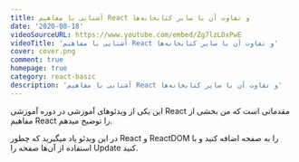 ```yaml
---
title: آشنایی با مفاهیم React و تفاوت آن با سایر کتابخانه‌ها
date: '2020-08-18'
videoSourceURL: https://www.youtube.com/embed/Zg7lzLDxPwE
videoTitle: 'آشنایی با مفاهیم React و تفاوت آن با سایر کتابخانه‌ها'
cover: cover.png
comment: true
homepage: true
category: react-basic
description: 'آشنایی با مفاهیم React و تفاوت آن با سایر کتابخانه‌ها'
---
```


این یکی از ویدئوهای آموزشی در دوره آموزشی React مقدماتی است که من بخشی از
مفاهیم React را توضیح میدهم.

در این ویدئو یاد میگیرید که چطور React و ReactDOM را به صفحه اضافه کنید و
با استفاده از آن‌ها صفحه را Update کنید.
